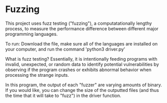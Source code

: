 # Fuzzing
This project uses fuzz testing ("fuzzing"), a computatationally lengthy process, to measure the performance difference between different major programming languages.

To run: Download the file, make sure all of the languages are installed on your computer, and run the command 'python3 driver.py'

What is fuzz testing? Essentially, it is intentionally feeding programs with invalid, unexpected, or random data to identify potential vulnerabilities by observing if the program crashes or exhibits abnormal behavior when processing the strange inputs. 

In this program, the output of each "fuzzer" are varying amounts of binary. If you would like, you can change the size of the outputted files (and thus the time that it will take to "fuzz") in the driver function.